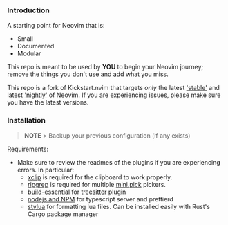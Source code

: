 ### Introduction

A starting point for Neovim that is:

- Small
- Documented
- Modular

This repo is meant to be used by **YOU** to begin your Neovim journey; remove the things you don't use and add what you miss.

This repo is a fork of Kickstart.nvim that targets _only_ the latest ['stable'](https://github.com/neovim/neovim/releases/tag/stable) and latest ['nightly'](https://github.com/neovim/neovim/releases/tag/nightly) of Neovim. If you are experiencing issues, please make sure you have the latest versions.

### Installation

> **NOTE** > Backup your previous configuration (if any exists)

Requirements:

- Make sure to review the readmes of the plugins if you are experiencing errors. In particular:
  - [xclip](https://linuxconfig.org/how-to-use-xclip-on-linux) is required for the clipboard to work properly.
  - [ripgrep](https://github.com/BurntSushi/ripgrep#installation) is required for multiple [mini.pick](https://github.com/echasnovski/mini.pick) pickers.
  - [build-essential](https://phoenixnap.com/kb/install-gcc-ubuntu) for [treesitter](https://github.com/nvim-treesitter/nvim-treesitter) plugin
  - [nodejs and NPM](https://nodejs.org/en) for typescript server and prettierd
  - [stylua](https://github.com/JohnnyMorganz/StyLua) for formatting lua files. Can be installed easily with Rust's Cargo package manager
